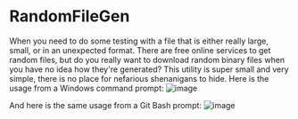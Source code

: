 # RandomFileGen
When you need to do some testing with a file that is either really large, small, or in an unexpected format. There are free online services to get random files, but do you really want to download random binary files when you have no idea how they're generated? This utility is super small and very simple, there is no place for nefarious shenanigans to hide. Here is the usage from a Windows command prompt:
![image](https://user-images.githubusercontent.com/22631908/197948803-fe03e57b-0721-4f63-8646-a07135c36785.png)

And here is the same usage from a Git Bash prompt:
![image](https://user-images.githubusercontent.com/22631908/197948968-58629fb9-dfae-4e33-916f-4a4f7f65d331.png)

